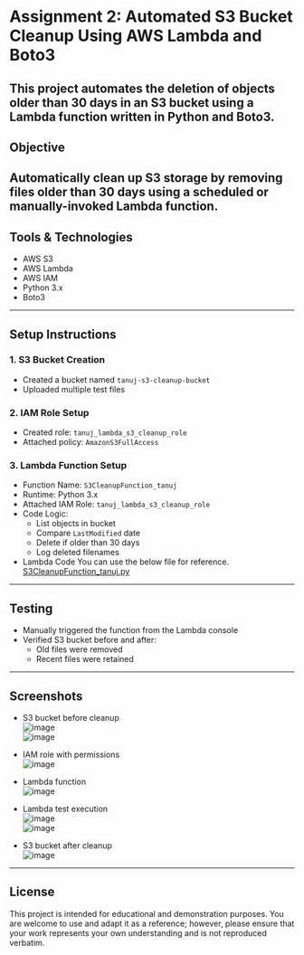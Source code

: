 # Assignment 2: Automated S3 Bucket Cleanup Using AWS Lambda and Boto3
This project automates the deletion of objects older than 30 days in an S3 bucket using a Lambda function written in Python and Boto3.
---

## Objective
Automatically clean up S3 storage by removing files older than 30 days using a scheduled or manually-invoked Lambda function.
---

## Tools & Technologies
- AWS S3
- AWS Lambda
- AWS IAM
- Python 3.x
- Boto3
---

## Setup Instructions
### 1. S3 Bucket Creation
- Created a bucket named `tanuj-s3-cleanup-bucket`
- Uploaded multiple test files

### 2. IAM Role Setup
- Created role: `tanuj_lambda_s3_cleanup_role`
- Attached policy: `AmazonS3FullAccess`

### 3. Lambda Function Setup
- Function Name: `S3CleanupFunction_tanuj`
- Runtime: Python 3.x
- Attached IAM Role: `tanuj_lambda_s3_cleanup_role`
- Code Logic:
  - List objects in bucket
  - Compare `LastModified` date
  - Delete if older than 30 days
  - Log deleted filenames
- Lambda Code
   You can use the below file for reference.<br>
   [S3CleanupFunction_tanuj.py](https://github.com/tanujbhatia24/S3_Bucket_Cleanup/blob/main/S3CleanupFunction_tanuj.py)
---

## Testing
- Manually triggered the function from the Lambda console
- Verified S3 bucket before and after:
  - Old files were removed
  - Recent files were retained
---

## Screenshots
- S3 bucket before cleanup<br>
  ![image](https://github.com/user-attachments/assets/67cf74fe-e83e-43a0-a2a1-1abf5b198525)<br>
  ![image](https://github.com/user-attachments/assets/dbf5b0c4-60c6-4bd1-8b8a-cefc692a739a)<br>
  
- IAM role with permissions<br>
  ![image](https://github.com/user-attachments/assets/15fad19b-5bba-4017-845a-49c1b99dc17d)<br>

- Lambda function<br>
  ![image](https://github.com/user-attachments/assets/959be881-fa48-4a97-aa18-10678ba3b34c)<br>

- Lambda test execution<br>
  ![image](https://github.com/user-attachments/assets/f47a44bb-13ed-4d3a-99d9-9f049d592278)<br>
  ![image](https://github.com/user-attachments/assets/766492a6-3ff9-4ce3-9028-4cd05cfc2302)<br>
  
- S3 bucket after cleanup<br>
  ![image](https://github.com/user-attachments/assets/f0ac290c-e89c-4d8d-840b-e354a72b3c99)<br>
---

## License
This project is intended for educational and demonstration purposes. You are welcome to use and adapt it as a reference; however, please ensure that your work represents your own understanding and is not reproduced verbatim.
